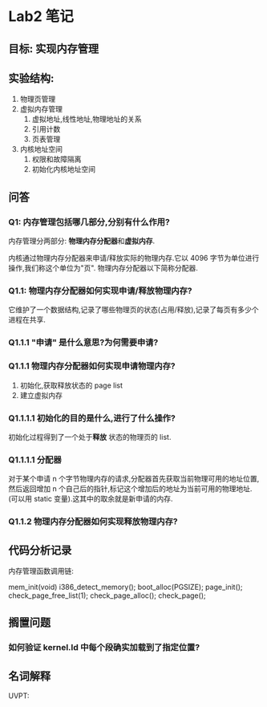 # Lab2 笔记

## 目标: 实现内存管理

## 实验结构:

1. 物理页管理
2. 虚拟内存管理
   1. 虚拟地址,线性地址,物理地址的关系
   2. 引用计数
   3. 页表管理
3. 内核地址空间
   1. 权限和故障隔离
   2. 初始化内核地址空间

## 问答

### Q1: 内存管理包括哪几部分,分别有什么作用?

内存管理分两部分: **物理内存分配器**和**虚拟内存**.

内核通过物理内存分配器来申请/释放实际的物理内存.它以 4096 字节为单位进行操作,我们称这个单位为"页". 物理内存分配器以下简称分配器.

### Q1.1: 物理内存分配器如何实现申请/释放物理内存?

它维护了一个数据结构,记录了哪些物理页的状态(占用/释放),记录了每页有多少个进程在共享.

### Q1.1.1 "申请" 是什么意思?为何需要申请?



### Q1.1.1 物理内存分配器如何实现申请物理内存?

1. 初始化,获取释放状态的 page list
2. 建立虚拟内存

### Q1.1.1.1 初始化的目的是什么,进行了什么操作?

初始化过程得到了一个处于**释放** 状态的物理页的 list.

### Q1.1.1.1 分配器

对于某个申请 n 个字节物理内存的请求,分配器首先获取当前物理可用的地址位置,然后返回增加 n 个自己后的指针,标记这个增加后的地址为当前可用的物理地址.(可以用 static 变量).这其中的取余就是新申请的内存.

### Q1.1.2 物理内存分配器如何实现释放物理内存?

## 代码分析记录

内存管理函数调用链:

mem_init(void)
i386_detect_memory();
boot_alloc(PGSIZE);
page_init();
check_page_free_list(1);
check_page_alloc();
check_page();


## 搁置问题

### 如何验证 kernel.ld 中每个段确实加载到了指定位置?



## 名词解释

UVPT: 